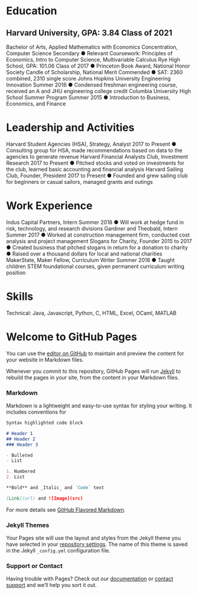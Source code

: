 # Education
## Harvard University, GPA: 3.84 Class of 2021
Bachelor of Arts, Applied Mathematics with Economics Concentration, Computer Science Secondary
● Relevant Coursework: Principles of Economics, Intro to Computer Science, Multivariable Calculus
Rye High School, GPA: 101.06 Class of 2017
● Princeton Book Award, National Honor Society Candle of Scholarship, National Merit Commended
● SAT: 2360 combined, 2310 single score
Johns Hopkins University Engineering Innovation Summer 2016
● Condensed freshman engineering course, received an A and JHU engineering college credit
Columbia University High School Summer Program Summer 2015 ● Introduction to Business, Economics, and Finance


# Leadership and Activities

Harvard Student Agencies (HSA), Strategy, Analyst 2017 to Present ● Consulting group for HSA, made recommendations based on data to the agencies to generate revenue
Harvard Financial Analysts Club, Investment Research 2017 to Present ● Pitched stocks and voted on investments for the club, learned basic accounting and financial analysis
Harvard Sailing Club, Founder, President 2017 to Present ● Founded and grew sailing club for beginners or casual sailors, managed grants and outings


# Work Experience

Indus Capital Partners, Intern Summer 2018
● Will work at hedge fund in risk, technology, and research divisions
Gardiner and Theobald, Intern Summer 2017 ● Worked at construction management firm, conducted cost analysis and project management
Slogans for Charity, Founder 2015 to 2017
● Created business that pitched slogans in return for a donation to charity
● Raised over a thousand dollars for local and national charities
MakerState, Maker Fellow, Curriculum Writer Summer 2016
● Taught children STEM foundational courses, given permanent curriculum writing position

# Skills

Technical: Java, Javascript, Python, C, HTML, Excel, OCaml, MATLAB

# Welcome to GitHub Pages

You can use the [editor on GitHub](https://github.com/nlepore33/nicolaslepore.github.io/edit/master/README.md) to maintain and preview the content for your website in Markdown files.

Whenever you commit to this repository, GitHub Pages will run [Jekyll](https://jekyllrb.com/) to rebuild the pages in your site, from the content in your Markdown files.

### Markdown

Markdown is a lightweight and easy-to-use syntax for styling your writing. It includes conventions for

```markdown
Syntax highlighted code block

# Header 1
## Header 2
### Header 3

- Bulleted
- List

1. Numbered
2. List

**Bold** and _Italic_ and `Code` text

[Link](url) and ![Image](src)
```

For more details see [GitHub Flavored Markdown](https://guides.github.com/features/mastering-markdown/).

### Jekyll Themes

Your Pages site will use the layout and styles from the Jekyll theme you have selected in your [repository settings](https://github.com/nlepore33/nicolaslepore.github.io/settings). The name of this theme is saved in the Jekyll `_config.yml` configuration file.

### Support or Contact

Having trouble with Pages? Check out our [documentation](https://help.github.com/categories/github-pages-basics/) or [contact support](https://github.com/contact) and we’ll help you sort it out.
